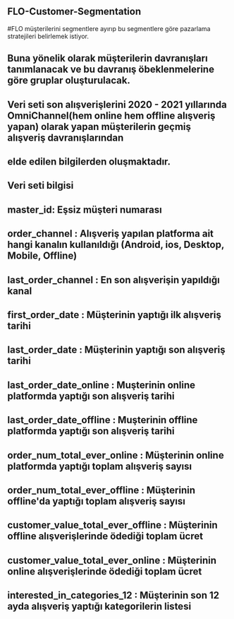 ## FLO-Customer-Segmentation
#FLO müşterilerini segmentlere ayırıp bu segmentlere göre pazarlama stratejileri belirlemek istiyor.
## Buna yönelik olarak müşterilerin davranışları tanımlanacak ve bu davranış öbeklenmelerine göre gruplar oluşturulacak.
## Veri seti son alışverişlerini 2020 - 2021 yıllarında OmniChannel(hem online hem offline alışveriş yapan) olarak yapan müşterilerin geçmiş alışveriş davranışlarından
## elde edilen bilgilerden oluşmaktadır.
## Veri seti bilgisi
## master_id: Eşsiz müşteri numarası
## order_channel : Alışveriş yapılan platforma ait hangi kanalın kullanıldığı (Android, ios, Desktop, Mobile, Offline)
## last_order_channel : En son alışverişin yapıldığı kanal
## first_order_date : Müşterinin yaptığı ilk alışveriş tarihi
## last_order_date : Müşterinin yaptığı son alışveriş tarihi
## last_order_date_online : Muşterinin online platformda yaptığı son alışveriş tarihi
## last_order_date_offline : Muşterinin offline platformda yaptığı son alışveriş tarihi
## order_num_total_ever_online : Müşterinin online platformda yaptığı toplam alışveriş sayısı
## order_num_total_ever_offline : Müşterinin offline'da yaptığı toplam alışveriş sayısı
## customer_value_total_ever_offline : Müşterinin offline alışverişlerinde ödediği toplam ücret
## customer_value_total_ever_online : Müşterinin online alışverişlerinde ödediği toplam ücret
## interested_in_categories_12 : Müşterinin son 12 ayda alışveriş yaptığı kategorilerin listesi
